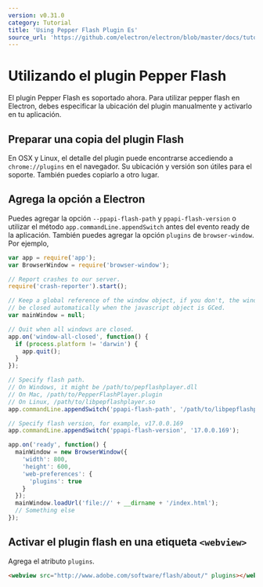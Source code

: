 ```yaml
---
version: v0.31.0
category: Tutorial
title: 'Using Pepper Flash Plugin Es'
source_url: 'https://github.com/electron/electron/blob/master/docs/tutorial/using-pepper-flash-plugin-es.md'
---
```


# Utilizando el plugin Pepper Flash

El plugin Pepper Flash es soportado ahora. Para utilizar pepper flash en Electron, debes especificar la ubicación del plugin manualmente y activarlo en tu aplicación.

## Preparar una copia del plugin Flash

En OSX y Linux, el detalle del plugin puede encontrarse accediendo a `chrome://plugins` en el navegador. Su ubicación y versión son útiles para el soporte. También puedes copiarlo a otro lugar.

## Agrega la opción a Electron

Puedes agregar la opción `--ppapi-flash-path` y `ppapi-flash-version`  o utilizar el método `app.commandLine.appendSwitch` antes del evento ready de la aplicación.
También puedes agregar la opción `plugins` de `browser-window`. Por ejemplo,

```javascript
var app = require('app');
var BrowserWindow = require('browser-window');

// Report crashes to our server.
require('crash-reporter').start();

// Keep a global reference of the window object, if you don't, the window will
// be closed automatically when the javascript object is GCed.
var mainWindow = null;

// Quit when all windows are closed.
app.on('window-all-closed', function() {
  if (process.platform != 'darwin') {
    app.quit();
  }
});

// Specify flash path.
// On Windows, it might be /path/to/pepflashplayer.dll
// On Mac, /path/to/PepperFlashPlayer.plugin
// On Linux, /path/to/libpepflashplayer.so
app.commandLine.appendSwitch('ppapi-flash-path', '/path/to/libpepflashplayer.so');

// Specify flash version, for example, v17.0.0.169
app.commandLine.appendSwitch('ppapi-flash-version', '17.0.0.169');

app.on('ready', function() {
  mainWindow = new BrowserWindow({
    'width': 800,
    'height': 600,
    'web-preferences': {
      'plugins': true
    }
  });
  mainWindow.loadUrl('file://' + __dirname + '/index.html');
  // Something else
});
```

## Activar el plugin flash en una etiqueta `<webview>`
Agrega el atributo `plugins`.
```html
<webview src="http://www.adobe.com/software/flash/about/" plugins></webview>
```
